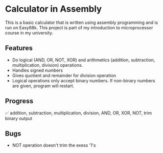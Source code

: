 # Calculator in Assembly

This is a basic calculator that is written using assembly programming and is run on Easy68k. This project is part of my introduction to microprocessor course in my university.

## Features

- Do logical (AND, OR, NOT, XOR) and arithmetics (addition, subtraction, multiplication, division) operations.
- Handles signed numbers
- Gives quotient and remainder for division operation
- Logical operations only accept binary numbers. If non-binary numbers are given, program will restart.

## Progress

:white_check_mark: addition, subtraction, multiplication, division, AND, OR, XOR, NOT, trim binary output

## Bugs

- NOT operation doesn't trim the exess '1's

